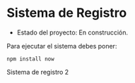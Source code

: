 <h1>Sistema de Registro</h1>

- Estado del proyecto: En construcción.

Para ejecutar el sistema debes poner:

```npm install now```

Sistema de registro 2
